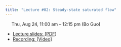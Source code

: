 ```yaml
---
title: "Lecture #02: Steady-state saturated flow"
---
```


&nbsp;&nbsp;&nbsp;&nbsp;&nbsp;Thu, Aug 24, 11:00 am – 12:15 pm (Bo Guo)

- [Lecture slides: [PDF]](../assets/lecture_slides/Lecture_2_(8-24-2023).pdf) 
- [Recording: [Video]](https://arizona.zoom.us/rec/share/AxVefh8yL5EJNBcx8QENmFfMR4O_yiEEH6TY70BJPiydK0LAtWlQYtaRwKRbSmMt.TLiIsqwCjw_jJp72?startTime=1692900120000)
